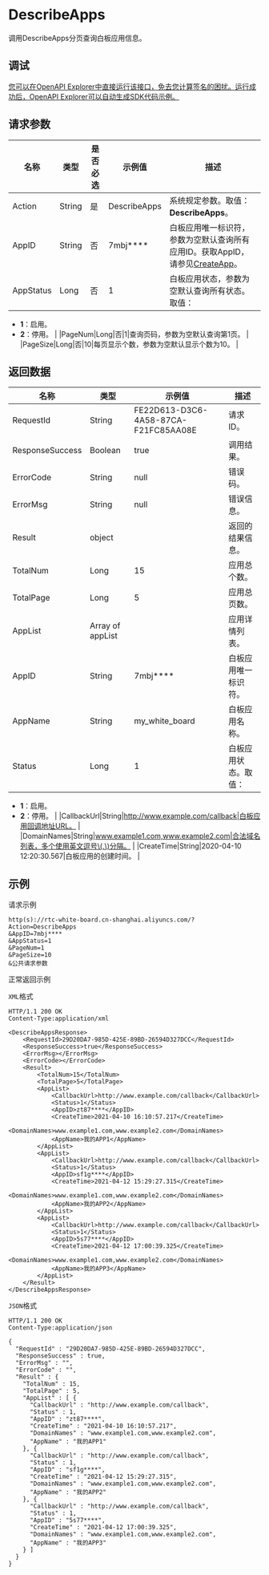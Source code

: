 # DescribeApps

调用DescribeApps分页查询白板应用信息。

## 调试

[您可以在OpenAPI Explorer中直接运行该接口，免去您计算签名的困扰。运行成功后，OpenAPI Explorer可以自动生成SDK代码示例。](https://api.aliyun.com/#product=rtc-white-board&api=DescribeApps&type=RPC&version=2020-12-14)

## 请求参数

|名称|类型|是否必选|示例值|描述|
|--|--|----|---|--|
|Action|String|是|DescribeApps|系统规定参数。取值：**DescribeApps**。 |
|AppID|String|否|7mbj\*\*\*\*|白板应用唯一标识符，参数为空默认查询所有应用ID。获取AppID，请参见[CreateApp](~~204234~~)。 |
|AppStatus|Long|否|1|白板应用状态，参数为空默认查询所有状态。取值：

 -   **1**：启用。
-   **2**：停用。 |
|PageNum|Long|否|1|查询页码，参数为空默认查询第1页。 |
|PageSize|Long|否|10|每页显示个数，参数为空默认显示个数为10。 |

## 返回数据

|名称|类型|示例值|描述|
|--|--|---|--|
|RequestId|String|FE22D613-D3C6-4A58-87CA-F21FC85AA08E|请求ID。 |
|ResponseSuccess|Boolean|true|调用结果。 |
|ErrorCode|String|null|错误码。 |
|ErrorMsg|String|null|错误信息。 |
|Result|object| |返回的结果信息。 |
|TotalNum|Long|15|应用总个数。 |
|TotalPage|Long|5|应用总页数。 |
|AppList|Array of appList| |应用详情列表。 |
|AppID|String|7mbj\*\*\*\*|白板应用唯一标识符。 |
|AppName|String|my\_white\_board|白板应用名称。 |
|Status|Long|1|白板应用状态。取值：

 -   **1**：启用。
-   **2**：停用。 |
|CallbackUrl|String|http://www.example.com/callback|白板应用回调地址URL。 |
|DomainNames|String|www.example1.com,www.example2.com|合法域名列表，多个使用英文逗号\(,\)分隔。 |
|CreateTime|String|2020-04-10 12:20:30.567|白板应用的创建时间。 |

## 示例

请求示例

```
http(s)://rtc-white-board.cn-shanghai.aliyuncs.com/?Action=DescribeApps
&AppID=7mbj****
&AppStatus=1
&PageNum=1
&PageSize=10
&公共请求参数
```

正常返回示例

`XML`格式

```
HTTP/1.1 200 OK
Content-Type:application/xml

<DescribeAppsResponse>
	<RequestId>29D20DA7-985D-425E-89BD-26594D327DCC</RequestId>
	<ResponseSuccess>true</ResponseSuccess>
	<ErrorMsg></ErrorMsg>
	<ErrorCode></ErrorCode>
	<Result>
		<TotalNum>15</TotalNum>
		<TotalPage>5</TotalPage>
		<AppList>
			<CallbackUrl>http://www.example.com/callback</CallbackUrl>
			<Status>1</Status>
			<AppID>zt87****</AppID>
			<CreateTime>2021-04-10 16:10:57.217</CreateTime>
			<DomainNames>www.example1.com,www.example2.com</DomainNames>
			<AppName>我的APP1</AppName>
		</AppList>
		<AppList>
			<CallbackUrl>http://www.example.com/callback</CallbackUrl>
			<Status>1</Status>
			<AppID>sf1g****</AppID>
			<CreateTime>2021-04-12 15:29:27.315</CreateTime>
			<DomainNames>www.example1.com,www.example2.com</DomainNames>
			<AppName>我的APP2</AppName>
		</AppList>
		<AppList>
			<CallbackUrl>http://www.example.com/callback</CallbackUrl>
			<Status>1</Status>
			<AppID>5s77****</AppID>
			<CreateTime>2021-04-12 17:00:39.325</CreateTime>
			<DomainNames>www.example1.com,www.example2.com</DomainNames>
			<AppName>我的APP3</AppName>
		</AppList>
	</Result>
</DescribeAppsResponse>
```

`JSON`格式

```
HTTP/1.1 200 OK
Content-Type:application/json

{
  "RequestId" : "29D20DA7-985D-425E-89BD-26594D327DCC",
  "ResponseSuccess" : true,
  "ErrorMsg" : "",
  "ErrorCode" : "",
  "Result" : {
    "TotalNum" : 15,
    "TotalPage" : 5,
    "AppList" : [ {
      "CallbackUrl" : "http://www.example.com/callback",
      "Status" : 1,
      "AppID" : "zt87****",
      "CreateTime" : "2021-04-10 16:10:57.217",
      "DomainNames" : "www.example1.com,www.example2.com",
      "AppName" : "我的APP1"
    }, {
      "CallbackUrl" : "http://www.example.com/callback",
      "Status" : 1,
      "AppID" : "sf1g****",
      "CreateTime" : "2021-04-12 15:29:27.315",
      "DomainNames" : "www.example1.com,www.example2.com",
      "AppName" : "我的APP2"
    }, {
      "CallbackUrl" : "http://www.example.com/callback",
      "Status" : 1,
      "AppID" : "5s77****",
      "CreateTime" : "2021-04-12 17:00:39.325",
      "DomainNames" : "www.example1.com,www.example2.com",
      "AppName" : "我的APP3"
    } ]
  }
}
```

